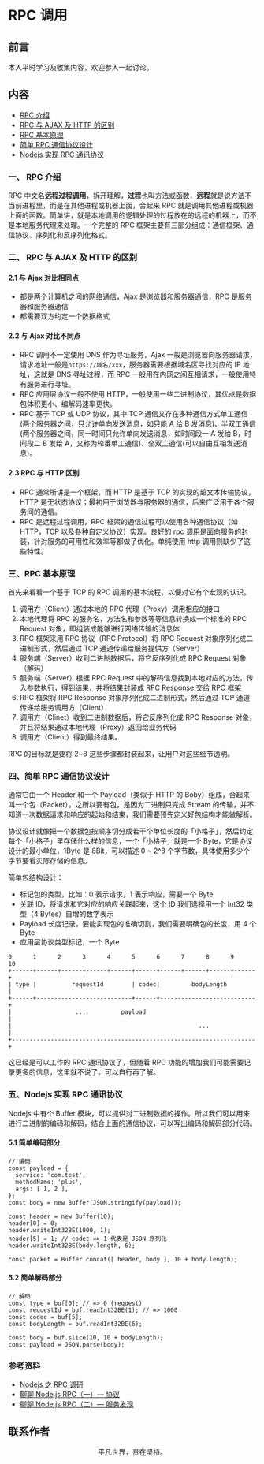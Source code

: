 # RPC 调用

## 前言

本人平时学习及收集内容，欢迎参入一起讨论。

## 内容

- [RPC 介绍](#一、-rpc-介绍)
- [RPC 与 AJAX 及 HTTP 的区别](#二、-rpc-与-ajax-及-http-的区别)
- [RPC 基本原理](#三、rpc-基本原理)
- [简单 RPC 通信协议设计](#四、简单RPC通信协议设计)
- [Nodejs 实现 RPC 通讯协议](#五、Nodejs-实现-RPC-通讯协议)

### 一、 RPC 介绍

RPC 中文名**远程过程调用**，拆开理解，**过程**也叫方法或函数，**远程**就是说方法不当前进程里，而是在其他进程或机器上面，合起来 RPC 就是调用其他进程或机器上面的函数。简单讲，就是本地调用的逻辑处理的过程放在的远程的机器上，而不是本地服务代理来处理。一个完整的 RPC 框架主要有三部分组成：通信框架、通信协议、序列化和反序列化格式。

### 二、 RPC 与 AJAX 及 HTTP 的区别

#### 2.1 与 Ajax 对比相同点

- 都是两个计算机之间的网络通信，Ajax 是浏览器和服务器通信，RPC 是服务器和服务器通信
- 都需要双方约定一个数据格式

#### 2.2 与 Ajax 对比不同点

- RPC 调用不一定使用 DNS 作为寻址服务，Ajax 一般是浏览器向服务器请求，请求地址一般是`https://域名/xxx`，服务器需要根据域名区寻找对应的 IP 地址，这就是 DNS 寻址过程，而 RPC 一般用在内网之间互相请求，一般使用特有服务进行寻址。
- RPC 应用层协议一般不使用 HTTP，一般使用一些二进制协议，其优点是数据包体积更小、编解码速率更快。
- RPC 基于 TCP 或 UDP 协议，其中 TCP 通信又存在多种通信方式单工通信(两个服务器之间，只允许单向发送消息，如只能 A 给 B 发消息)、半双工通信(两个服务器之间，同一时间只允许单向发送消息，如时间段一 A 发给 B，时间段二 B 发给 A，又称为轮番单工通信)、全双工通信(可以自由互相发送消息)。

#### 2.3 RPC 与 HTTP 区别

- RPC 通常所讲是一个框架，而 HTTP 是基于 TCP 的实现的超文本传输协议，HTTP 是无状态协议；最初用于浏览器与服务器的通信，后来广泛用于各个服务间的通信。
- RPC 是远程过程调用，RPC 框架的通信过程可以使用各种通信协议（如 HTTP，TCP 以及各种自定义协议）实现。良好的 rpc 调用是面向服务的封装，针对服务的可用性和效率等都做了优化。单纯使用 http 调用则缺少了这些特性。

### 三、RPC 基本原理

首先来看看一个基于 TCP 的 RPC 调用的基本流程，以便对它有个宏观的认识。

1. 调用方（Client）通过本地的 RPC 代理（Proxy）调用相应的接口
2. 本地代理将 RPC 的服务名，方法名和参数等等信息转换成一个标准的 RPC Request 对象，即组装成能够进行网络传输的消息体
3. RPC 框架采用 RPC 协议（RPC Protocol）将 RPC Request 对象序列化成二进制形式，然后通过 TCP 通道传递给服务提供方（Server）
4. 服务端（Server）收到二进制数据后，将它反序列化成 RPC Request 对象（解码）
5. 服务端（Server）根据 RPC Request 中的解码信息找到本地对应的方法，传入参数执行，得到结果，并将结果封装成 RPC Response 交给 RPC 框架
6. RPC 框架将 RPC Response 对象序列化成二进制形式，然后通过 TCP 通道传递给服务调用方（Client）
7. 调用方（Clinet）收到二进制数据后，将它反序列化成 RPC Response 对象，并且将结果通过本地代理（Proxy）返回给业务代码
8. 调用方（Client）得到最终结果。

RPC 的目标就是要将 2~8 这些步骤都封装起来，让用户对这些细节透明。

### 四、简单 RPC 通信协议设计

通常它由一个 Header 和一个 Payload（类似于 HTTP 的 Boby）组成，合起来叫一个包（Packet）。之所以要有包，是因为二进制只完成 Stream 的传输，并不知道一次数据请求和响应的起始和结束，我们需要预先定义好包结构才能做解析。

协议设计就像把一个数据包按顺序切分成若干个单位长度的「小格子」，然后约定每个「小格子」里存储什么样的信息，一个「小格子」就是一个 Byte，它是协议设计的最小单位，1Byte 是 8Bit，可以描述 0 ~ 2^8 个字节数，具体使用多少个字节要看实际存储的信息。

简单包结构设计：

- 标记包的类型，比如：0 表示请求，1 表示响应，需要一个 Byte
- 关联 ID，将请求和它对应的响应关联起来，这个 ID 我们选择用一个 Int32 类型（4 Bytes）自增的数字表示
- Payload 长度记录，要能实现包的准确切割，我们需要明确包的长度，用 4 个 Byte
- 应用层协议类型标记，一个 Byte

```
0      1      2      3      4      5      6      7      8      9     10
+------+------+------+------+------+------+------+------+------+------+
| type |          requestId        | codec|         bodyLength        |
+------+---------------------------+------+---------------------------+
|                  ...          payload                               |
|                                                     ...             |
+---------------------------------------------------------------------+
```

这已经是可以工作的 RPC 通讯协议了，但随着 RPC 功能的增加我们可能需要记录更多的信息，这里就不说了。可以自行再了解。

### 五、Nodejs 实现 RPC 通讯协议

Nodejs 中有个 Buffer 模块，可以提供对二进制数据的操作。所以我们可以用来进行二进制的编码和解码，结合上面的通信协议，可以写出编码和解码部分代码。

#### 5.1 简单编码部分

```
// 编码
const payload = {
  service: 'com.test',
  methodName: 'plus',
  args: [ 1, 2 ],
};
const body = new Buffer(JSON.stringify(payload));

const header = new Buffer(10);
header[0] = 0;
header.writeInt32BE(1000, 1);
header[5] = 1; // codec => 1 代表是 JSON 序列化
header.writeInt32BE(body.length, 6);

const packet = Buffer.concat([ header, body ], 10 + body.length);
```

#### 5.2 简单解码部分

```
// 解码
const type = buf[0]; // => 0 (request)
const requestId = buf.readInt32BE(1); // => 1000
const codec = buf[5];
const bodyLength = buf.readInt32BE(6);

const body = buf.slice(10, 10 + bodyLength);
const payload = JSON.parse(body);
```

### 参考资料

- [Nodejs 之 RPC 调研](https://shopee-sc.github.io/blog/2019/11/22/rpc)
- [聊聊 Node.js RPC（一）— 协议](https://zhuanlan.zhihu.com/p/38012481)
- [聊聊 Node.js RPC（二）— 服务发现](https://zhuanlan.zhihu.com/p/40606909)

## 联系作者

<div align="center">
    <p>
        平凡世界，贵在坚持。
    </p>
    <img :src="$withBase('/about/contact.png')" />
</div>
